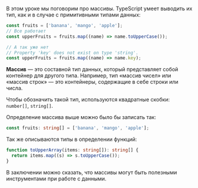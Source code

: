 
В этом уроке мы поговорим про массивы. TypeScript умеет выводить их тип, как и в случае с примитивными типами данных:

```typescript
const fruits = ['banana', 'mango', 'apple'];
// Все работает
const upperFruits = fruits.map((name) => name.toUpperCase());

// А так уже нет
// Property 'key' does not exist on type 'string'.
const upperFruits = fruits.map((name) => name.key);
```

**Массив** — это составной тип данных, который представляет собой контейнер для другого типа. Например, тип «массив чисел» или «массив строк» — это контейнеры, содержащие в себе строки или числа. 

Чтобы обозначить такой тип, используются квадратные скобки: `number[]`, `string[]`.

Определение массива выше можно было бы записать так:

```typescript
const fruits: string[] = ['banana', 'mango', 'apple'];
```

Так же описываются типы в определении функций:

```typescript
function toUpperArray(items: string[]): string[] {
  return items.map((s) => s.toUpperCase());
}
```

В заключении можно сказать, что массивы могут быть полезными инструментами при работе с данными.
